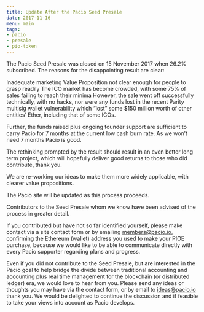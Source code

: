 ```yaml
---
title: Update After the Pacio Seed Presale
date: 2017-11-16
menu: main
tags:
- pacio
- presale
- pio-token
---
```


The Pacio Seed Presale was closed on 15 November 2017 when 26.2% subscribed. The reasons for the disappointing result are clear:

Inadequate marketing
Value Proposition not clear enough for people to grasp readily
The ICO market has become crowded, with some 75% of sales failing to reach their minima
However, the sale went off successfully technically, with no hacks, nor were any funds lost in the recent Parity multisig wallet vulnerability which “lost” some $150 million worth of other entities’ Ether, including that of some ICOs.

Further, the funds raised plus ongoing founder support are sufficient to carry Pacio for 7 months at the current low cash burn rate. As we won’t need 7 months Pacio is good.

The rethinking prompted by the result should result in an even better long term project, which will hopefully deliver good returns to those who did contribute, thank you.

We are re-working our ideas to make them more widely applicable, with clearer value propositions.

The Pacio site will be updated as this process proceeds.

Contributors to the Seed Presale whom we know have been advised of the process in greater detail.

If you contributed but have not so far identified yourself, please make contact via a site contact form or by emailing members@pacio.io, confirming the Ethereum (wallet) address you used to make your PIOE purchase, because we would like to be able to communicate directly with every Pacio supporter regarding plans and progress.

Even if you did not contribute to the Seed Presale, but are interested in the Pacio goal to help bridge the divide between traditional accounting and accounting plus real time management for the blockchain (or distributed ledger) era, we would love to hear from you. Please send any ideas or thoughts you may have via the contact form, or by email to ideas@pacio.io thank you. We would be delighted to continue the discussion and if feasible to take your views into account as Pacio develops.